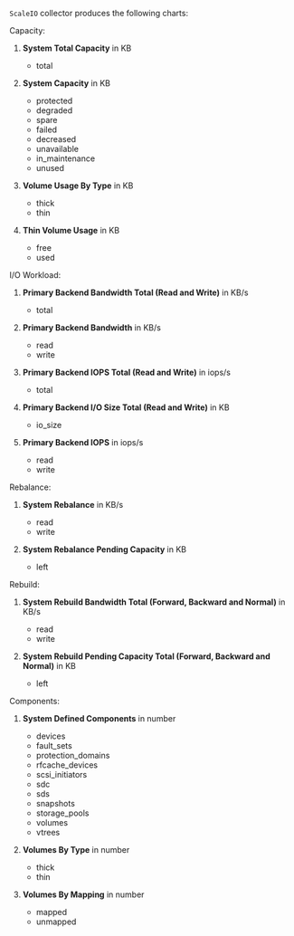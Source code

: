 `ScaleIO` collector produces the following charts:

Capacity:
  1. **System Total Capacity** in KB
     * total
    
  2. **System Capacity** in KB
     * protected
     * degraded
     * spare
     * failed
     * decreased
     * unavailable
     * in_maintenance
     * unused
    
  3. **Volume Usage By Type** in KB
     * thick
     * thin
    
  4. **Thin Volume Usage** in KB
     * free
     * used

I/O Workload:
  1. **Primary Backend Bandwidth Total (Read and Write)** in KB/s
     * total
    
  2. **Primary Backend Bandwidth** in KB/s
     * read
     * write
    
  3. **Primary Backend IOPS Total (Read and Write)** in iops/s
     * total
    
  4. **Primary Backend I/O Size Total (Read and Write)** in KB
     * io_size
    
  5. **Primary Backend IOPS** in iops/s
     * read
     * write

Rebalance:
  1. **System Rebalance** in KB/s
     * read
     * write
    
  2. **System Rebalance Pending Capacity** in KB
     * left
    
Rebuild:
  1. **System Rebuild Bandwidth Total (Forward, Backward and Normal)** in KB/s
     * read
     * write
    
  2. **System Rebuild Pending Capacity Total (Forward, Backward and Normal)** in KB
     * left
    
Components:
  1. **System Defined Components** in number
     * devices
     * fault_sets
     * protection_domains
     * rfcache_devices
     * scsi_initiators
     * sdc
     * sds
     * snapshots
     * storage_pools
     * volumes
     * vtrees
    
  2. **Volumes By Type** in number
     * thick
     * thin
    
  3. **Volumes By Mapping** in number
     * mapped
     * unmapped
